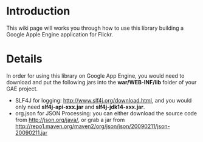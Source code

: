 # Introduction #

This wiki page will works you through how to use this library building a Google Apple Engine application for Flickr.


# Details #

In order for using this library on Google App Engine, you would need to download and put the following jars into the **war/WEB-INF/lib** folder of your GAE project.
  * SLF4J for logging: http://www.slf4j.org/download.html, and you would only need **slf4j-api-xxx.jar** and **slf4j-jdk14-xxx.jar**.
  * org.json for JSON Processing: you can either download the source code from http://json.org/java/, or grab a jar from http://repo1.maven.org/maven2/org/json/json/20090211/json-20090211.jar